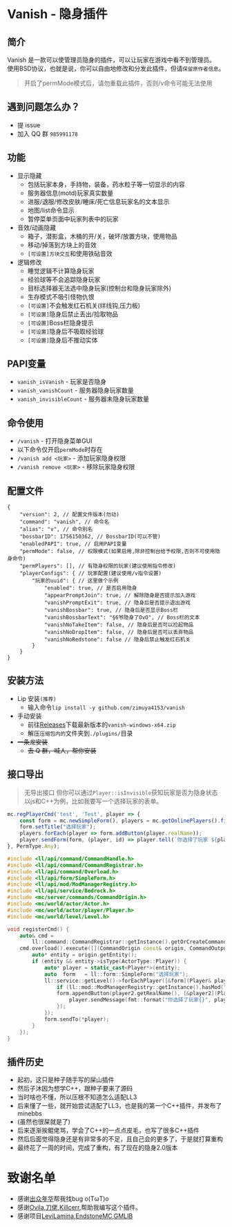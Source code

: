 # Vanish - 隐身插件

## 简介

Vanish 是一款可以使管理员隐身的插件，可以让玩家在游戏中看不到管理员。  
使用BSD协议，也就是说，你可以自由地修改和分发此插件，但请`保留原作者信息`。
> 开启了permMode模式后，请勿重载此插件，否则/v命令可能无法使用

## 遇到问题怎么办？
- 提 issue
- 加入 QQ 群 `985991178`

## 功能
- 显示隐藏
  - 包括玩家本身，手持物，装备，药水粒子等一切显示的内容
  - 服务器信息(motd)玩家真实数量
  - 进服/退服/修改皮肤/睡床/死亡信息玩家名的文本显示
  - 地图/list命令显示
  - 暂停菜单页面中玩家列表中的玩家
- 音效/动画隐藏
  - 箱子，潜影盒，木桶的开/关，破坏/放置方块，使用物品
  - 移动/掉落到方块上的音效
  - `[可设置]方块交互`和使用铁砧音效
- 逻辑修改
  - 睡觉逻辑不计算隐身玩家
  - 经验球等不会追踪隐身玩家
  - 目标选择器无法选中隐身玩家(控制台和隐身玩家除外)
  - 生存模式不吸引怪物仇恨
  - `[可设置]`不会触发红石机关(绊线钩,压力板)
  - `[可设置]`隐身后禁止丢出/拾取物品
  - `[可设置]`Boss栏隐身提示
  - `[可设置]`隐身后不吸取经验球
  - `[可设置]`隐身后不推动实体

## PAPI变量
- `vanish_isVanish` - 玩家是否隐身
- `vanish_vanishCount` - 服务器隐身玩家数量
- `vanish_invisibleCount` - 服务器未隐身玩家数量

## 命令使用
- `/vanish` - 打开隐身菜单GUI
- 以下命令仅开启`permMode`时存在
- `/vanish add <玩家>` - 添加玩家隐身权限
- `/vanish remove <玩家>` - 移除玩家隐身权限

## 配置文件
```jsonc
{
    "version": 2, // 配置文件版本(勿动)
    "command": "vanish", // 命令名
    "alias": "v", // 命令别名
    "bossbarID": 1756150362, // BossbarID(可以不管)
    "enabledPAPI": true, // 启用PAPI变量
    "permMode": false, // 权限模式(如果启用,除非控制台给予权限,否则不可使用隐身命令)
    "permPlayers": [], // 有隐身权限的玩家(建议使用指令修改)
    "playerConfigs": { // 玩家配置(建议使用/v指令设置)
        "玩家的uuid": { // 这里做个示例
            "enabled": true, // 是否启用隐身
            "appearPromptJoin": true, // 解除隐身是否提示加入游戏
            "vanishPromptExit": true, // 隐身后是否提示退出游戏
            "vanishBossbar": true, // 隐身后是否显示Boss栏
            "vanishBossbarText": "§6爷隐身了OvO", // Boss栏的文本
            "vanishNoTakeItem": false, // 隐身后是否可以捡起物品
            "vanishNoDropItem": false, // 隐身后是否可以丢弃物品
            "vanishNoRedstone": false // 隐身后禁止触发红石机关
        }
    }
}
```

## 安装方法
- Lip 安装`(推荐)`
  - 输入命令`lip install -y github.com/zimuya4153/vanish`
- 手动安装
  - 前往[Releases](https://github.com/zimuya4153/vanish/releases)下载最新版本的`vanish-windows-x64.zip`
  - 解压`压缩包内的`文件夹到`./plugins/`目录
- ~~一条龙安装~~
  - ~~去 Q 群，喊人，帮你安装~~

## 接口导出
> 无导出接口
但你可以通过`Player::isInvisible`获知玩家是否为隐身状态
以js和C++为例，比如我要写一个选择玩家的表单。
```javascript
mc.regPlayerCmd('test', 'Test', player => {
    const form = mc.newSimpleForm(), players = mc.getOnlinePlayers().filter(player => !(ll.listPlugins().includes("vanish") && player.isInvisible));
    form.setTitle("选择玩家");
    players.forEach(player => form.addButton(player.realName));
    player.sendForm(form, (player, id) => player.tell(`你选择了玩家 ${players[id].realName}`));
}, PermType.Any);
````
```c++
#include <ll/api/command/CommandHandle.h>
#include <ll/api/command/CommandRegistrar.h>
#include <ll/api/command/Overload.h>
#include <ll/api/form/SimpleForm.h>
#include <ll/api/mod/ModManagerRegistry.h>
#include <ll/api/service/Bedrock.h>
#include <mc/server/commands/CommandOrigin.h>
#include <mc/world/actor/Actor.h>
#include <mc/world/actor/player/Player.h>
#include <mc/world/level/Level.h>

void registerCmd() {
    auto& cmd =
        ll::command::CommandRegistrar::getInstance().getOrCreateCommand("test", "Test", CommandPermissionLevel::Any);
    cmd.overload().execute([](CommandOrigin const& origin, CommandOutput&) {
        auto* entity = origin.getEntity();
        if (entity && entity->isType(ActorType::Player)) {
            auto* player = static_cast<Player*>(entity);
            auto  form   = ll::form::SimpleForm("选择玩家");
            ll::service::getLevel()->forEachPlayer([&form](Player& player2) -> bool {
                if (ll::mod::ModManagerRegistry::getInstance().hasMod("vanish") && player2.isInvisible()) return true;
                form.appendButton(player2.getRealName(), [&player2](Player& player) -> void {
                    player.sendMessage(fmt::format("你选择了玩家{}", player2.getRealName()));
                });
            });
            form.sendTo(*player);
        }
    });
}
```

## 插件历史
- 起初，这只是种子随手写的屎山插件
- 然后子沐因为想学C++，跟种子要来了源码
- 当时啥也不懂，所以压根不知道怎么适配LL3
- 后来懂了一些，就开始尝试适配了LL3，也是我的第一个C++插件，并发布了minebbs
- (虽然也很屎就是了)
- 后来逐渐挨鲲佬骂，学会了C++的一点点皮毛，也写了很多C++插件
- 然后后面觉得隐身还是有非常多的不足，且自己会的更多了，于是就打算重构
- 最终花了一周的时间，完成了重构，有了现在的隐身2.0版本

# 致谢名单
- 感谢[出众年华](https://github.com/luckyoldboy)帮我找bug o(TωT)o 
- 感谢[Ovila](https://github.com/MAUVE1NE),[刀佬](https://github.com/smartcmd),[Killcerr](https://github.com/killcerr),帮助我编写这个插件。
- 感谢项目[LeviLamina](https://github.com/LiteLDev/LeviLamina),[EndstoneMC](https://github.com/EndstoneMC/endstone),[GMLIB](https://github.com/GroupMountain/GMLIB)